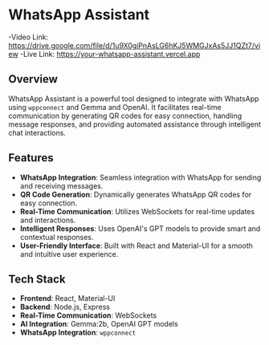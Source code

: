 # WhatsApp Assistant
 -Video Link: https://drive.google.com/file/d/1u9X0giPnAsLG6hKJ5WMGJxAs5JJ1QZt7/view
 -Live Link: https://your-whatsapp-assistant.vercel.app

## Overview

WhatsApp Assistant is a powerful tool designed to integrate with WhatsApp using `wppconnect` and Gemma and OpenAI. It facilitates real-time communication by generating QR codes for easy connection, handling message responses, and providing automated assistance through intelligent chat interactions.

## Features

- **WhatsApp Integration**: Seamless integration with WhatsApp for sending and receiving messages.
- **QR Code Generation**: Dynamically generates WhatsApp QR codes for easy connection.
- **Real-Time Communication**: Utilizes WebSockets for real-time updates and interactions.
- **Intelligent Responses**: Uses OpenAI's GPT models to provide smart and contextual responses.
- **User-Friendly Interface**: Built with React and Material-UI for a smooth and intuitive user experience.

## Tech Stack

- **Frontend**: React, Material-UI
- **Backend**: Node.js, Express
- **Real-Time Communication**: WebSockets
- **AI Integration**: Gemma:2b, OpenAI GPT models
- **WhatsApp Integration**: `wppconnect`



